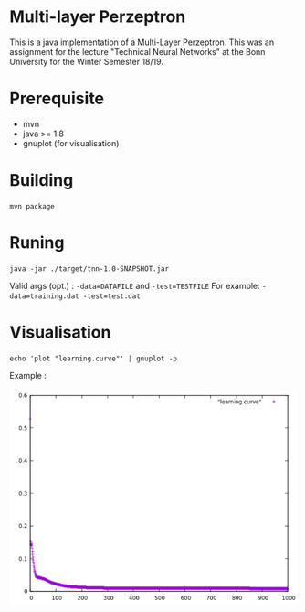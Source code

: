 # Multi-layer Perzeptron

This is a java implementation of a Multi-Layer Perzeptron. This was an assignment for the lecture "Technical Neural Networks" at the Bonn University for the Winter Semester 18/19.

# Prerequisite

* mvn
* java >= 1.8
* gnuplot (for visualisation)

# Building

`mvn package`

# Runing

`java -jar ./target/tnn-1.0-SNAPSHOT.jar`

Valid args (opt.) : `-data=DATAFILE` and `-test=TESTFILE`
For example: `-data=training.dat -test=test.dat`

# Visualisation

`echo 'plot "learning.curve"' | gnuplot -p`

Example :

![Learning curve example](./learningCurve.png)
